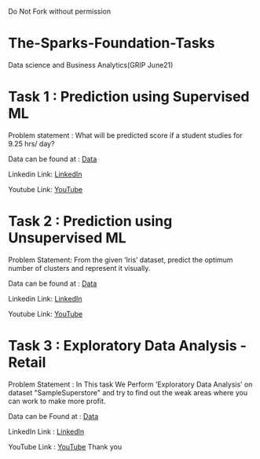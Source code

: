 Do Not Fork without permission
# The-Sparks-Foundation-Tasks
Data science and Business Analytics(GRIP June21)

# Task 1 : Prediction using Supervised ML

Problem statement : What will be predicted score if a student studies for 9.25 hrs/ day?

Data can be found at : [Data](http://bit.ly/w-data)

Linkedin Link: [LinkedIn](https://www.linkedin.com/posts/saloni-t-2386371b2_datascience-machinelearning-python-activity-6805824825727176704-zcXq)

Youtube Link: [YouTube](https://lnkd.in/d73HwC4)

# Task 2 : Prediction using Unsupervised ML

Problem Statement: From the given ‘Iris’ dataset, predict the optimum number of clusters
and represent it visually.

Data can be found at : [Data](https://bit.ly/3kXTdox)

Linkedin Link: [LinkedIn](https://www.linkedin.com/posts/saloni-t-2386371b2_task2-datascience-machinelearning-activity-6806145795050491904-9rQt)

Youtube Link: [YouTube](https://youtu.be/1yRir9LyQ_I)

# Task 3 : Exploratory Data Analysis - Retail

Problem Statement :  In This task We Perform ‘Exploratory Data Analysis’ on dataset \"SampleSuperstore\" and try to find out the weak areas where you can work to make more profit.

Data can be Found at : [Data](https://bit.ly/3i4rbWl)

LinkedIn Link : [LinkedIn](https://www.linkedin.com/posts/saloni-t-2386371b2_task3-datascience-machinelearning-activity-6808703890419146752-6m4H)

YouTube Link : [YouTube](https://youtu.be/RyMP9tdgV-A)
Thank you
